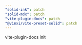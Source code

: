 ```yaml
---
"solid-ink": patch
"solid-mdx": patch
"vite-plugin-docs": patch
"@vinxi/vite-preset-solid": patch
---
```


vite-plugin-docs init
